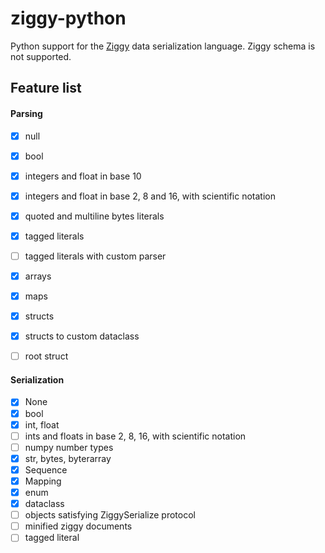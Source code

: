 # ziggy-python

Python support for the [Ziggy](https://ziggy-lang.io/) data serialization language.
Ziggy schema is not supported.


## Feature list

#### Parsing
- [x] null
- [x] bool
- [x] integers and float in base 10
- [x] integers and float in base 2, 8 and 16, with scientific notation
- [x] quoted and multiline bytes literals
- [x] tagged literals
- [ ] tagged literals with custom parser
- [x] arrays
- [x] maps
- [x] structs
- [x] structs to custom dataclass
- [ ] root struct


#### Serialization
- [x] None
- [x] bool
- [x] int, float
- [ ] ints and floats in base 2, 8, 16, with scientific notation
- [ ] numpy number types
- [x] str, bytes, byterarray
- [x] Sequence
- [x] Mapping
- [x] enum
- [x] dataclass
- [ ] objects satisfying ZiggySerialize protocol
- [ ] minified ziggy documents
- [ ] tagged literal
